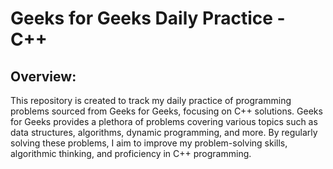 # Geeks for Geeks Daily Practice - C++

## Overview:
This repository is created to track my daily practice of programming problems sourced from Geeks for Geeks, focusing on C++ solutions. Geeks for Geeks provides a plethora of problems covering various topics such as data structures, algorithms, dynamic programming, and more. By regularly solving these problems, I aim to improve my problem-solving skills, algorithmic thinking, and proficiency in C++ programming.
